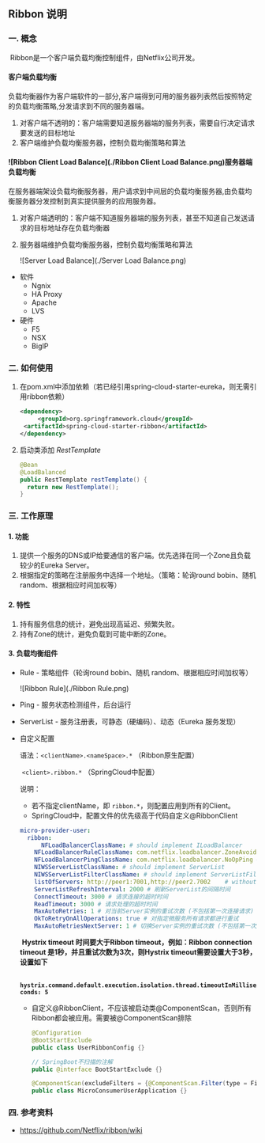 ## Ribbon 说明

### 一. 概念

​	Ribbon是一个客户端负载均衡控制组件，由Netflix公司开发。

#### **客户端负载均衡**

​	负载均衡器作为客户端软件的一部分,客户端得到可用的服务器列表然后按照特定的负载均衡策略,分发请求到不同的服务器端。

1. 对客户端不透明的：客户端需要知道服务器端的服务列表，需要自行决定请求要发送的目标地址
2. 客户端维护负载均衡服务器，控制负载均衡策略和算法

#### ![Ribbon Client Load Balance](./Ribbon Client Load Balance.png)**服务器端负载均衡**

​	在服务器端架设负载均衡服务器，用户请求到中间层的负载均衡服务器,由负载均衡服务器分发控制到真实提供服务的应用服务器。

1. 对客户端透明的：客户端不知道服务器端的服务列表，甚至不知道自己发送请求的目标地址存在负载均衡器

2. 服务器端维护负载均衡服务器，控制负载均衡策略和算法

   ![Server Load Balance](./Server Load Balance.png)

- 软件
  - Ngnix
  - HA Proxy
  - Apache
  - LVS
- 硬件
  - F5
  - NSX
  - BigIP

### 二. 如何使用

1. 在pom.xml中添加依赖（若已经引用spring-cloud-starter-eureka，则无需引用ribbon依赖）

   ```xml
   <dependency>
     	<groupId>org.springframework.cloud</groupId>
   	<artifactId>spring-cloud-starter-ribbon</artifactId>
   </dependency>
   ```

2. 启动类添加 *RestTemplate*

   ```java
   @Bean
   @LoadBalanced
   public RestTemplate restTemplate() {
     return new RestTemplate();
   }
   ```

### 三.  工作原理

#### **1. 功能**

1. 提供一个服务的DNS或IP给要通信的客户端。优先选择在同一个Zone且负载较少的Eureka Server。
2. 根据指定的策略在注册服务中选择一个地址。（策略：轮询round bobin、随机 random、根据相应时间加权等）

#### 2. 特性

1. 持有服务信息的统计，避免出现高延迟、频繁失败。
2. 持有Zone的统计，避免负载到可能中断的Zone。

#### 3. 负载均衡组件

- Rule - 策略组件（轮询round bobin、随机 random、根据相应时间加权等）

  ![Ribbon Rule](./Ribbon Rule.png)

- Ping - 服务状态检测组件，后台运行

- ServerList -  服务注册表，可静态（硬编码）、动态（Eureka 服务发现）

- 自定义配置

  语法：`<clientName>.<nameSpace>.*` （Ribbon原生配置）

  ​	   `<client>.ribbon.*` （SpringCloud中配置）

  说明：

  - 若不指定clientName，即 `ribbon.*`，则配置应用到所有的Client。
  - SpringCloud中，配置文件的优先级高于代码自定义@RibbonClient

  ```yaml
  micro-provider-user:
    ribbon:
    	NFLoadBalancerClassName: # should implement ILoadBalancer
      NFLoadBalancerRuleClassName: com.netflix.loadbalancer.ZoneAvoidanceRule # should implement IRule
      NFLoadBalancerPingClassName: com.netflix.loadbalancer.NoOpPing # should implement IPing
      NIWSServerListClassName: # should implement ServerList
      NIWSServerListFilterClassName: # should implement ServerListFilter
      listOfServers: http://peer1:7001,http://peer2.7002	# without Eureka
      ServerListRefreshInterval: 2000 # 刷新ServerList的间隔时间
      ConnectTimeout: 3000 # 请求连接的超时时间
      ReadTimeout: 3000 # 请求处理的超时时间
      MaxAutoRetries: 1 # 对当前Server实例的重试次数 (不包括第一次连接请求)
      OkToRetryOnAllOperations: true # 对指定微服务所有请求都进行重试
      MaxAutoRetriesNextServer: 1 # 切换Server实例的重试次数 (不包括第一次连接请求)
  ```

  ​	 **Hystrix timeout 时间要大于Ribbon timeout，例如：Ribbon connection timeout 是1秒，并且重试次数为3次，则Hystrix timeout需要设置大于3秒，设置如下**

  ​	**`hystrix.command.default.execution.isolation.thread.timeoutInMilliseconds: 5`**

  - 自定义@RibbonClient，不应该被启动类@ComponentScan，否则所有Ribbon都会被应用。需要被@ComponentScan排除

    ```java
    @Configuration
    @BootStartExclude
    public class UserRibbonConfig {}

    // SpringBoot不扫描的注解
    public @interface BootStartExclude {}

    @ComponentScan(excludeFilters = {@ComponentScan.Filter(type = FilterType.ANNOTATION, value = BootStartExclude.class)})
    public class MicroConsumerUserApplication {}
    ```



### 四. 参考资料

- https://github.com/Netflix/ribbon/wiki